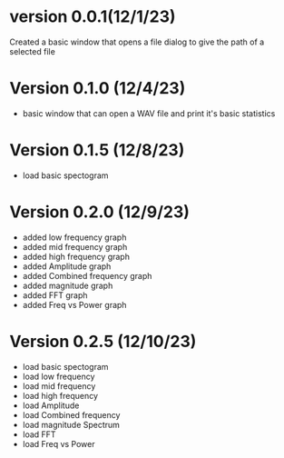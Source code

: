 # version 0.0.1(12/1/23)
Created a basic window that opens a file dialog to give the path of a selected file

# Version 0.1.0 (12/4/23)
- basic window that can open a WAV file and print it's basic statistics


# Version 0.1.5 (12/8/23)
- load basic spectogram

# Version 0.2.0 (12/9/23)
- added low frequency graph
- added mid frequency graph
- added high frequency graph
- added Amplitude graph
- added Combined frequency graph
- added magnitude graph
- added FFT graph
- added Freq vs Power graph

# Version 0.2.5 (12/10/23)
- load basic spectogram
- load low frequency
- load mid frequency
- load high frequency
- load Amplitude
- load Combined frequency
- load magnitude Spectrum
- load FFT
- load Freq vs Power
